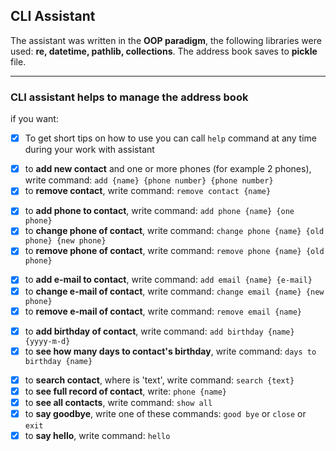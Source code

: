 
## CLI Assistant

The assistant was written in the __OOP paradigm__, the following libraries were used: __re, datetime, pathlib, collections__.
The address book saves to __pickle__ file.
___

### CLI assistant helps to manage the address book

if you want:

- [x] To get short tips on how to use you can call `help` command at any time during your work with assistant

<p>

- [x] to __add new contact__ and one or more phones (for example 2 phones), write command: `add {name} {phone number} {phone number}`
- [x] to __remove contact__, write command: `remove contact {name}`

<p>

- [x] to __add phone to contact__, write command: `add phone {name} {one phone}`
- [x] to __change phone of contact__, write command: `change phone {name} {old phone} {new phone}`
- [x] to __remove phone of contact__, write command: `remove phone {name} {old phone}`

<p>

- [x] to __add e-mail to contact__, write command: `add email {name} {e-mail}`
- [x] to __change e-mail of contact__, write command: `change email {name} {new phone}`
- [x] to __remove e-mail of contact__, write command: `remove email {name}`

<p>

- [x] to __add birthday of contact__, write command: `add birthday {name} {yyyy-m-d}`
- [x] to __see how many days to contact's birthday__, write command: `days to birthday {name}`

<p>

- [x] to __search contact__, where is 'text', write command: `search {text}`
- [x] to __see full record of contact__, write: `phone {name}`
- [x] to __see all contacts__, write command: `show all`
- [x] to __say goodbye__, write one of these commands: `good bye` or `close` or `exit`
- [x] to __say hello__, write command: `hello`
